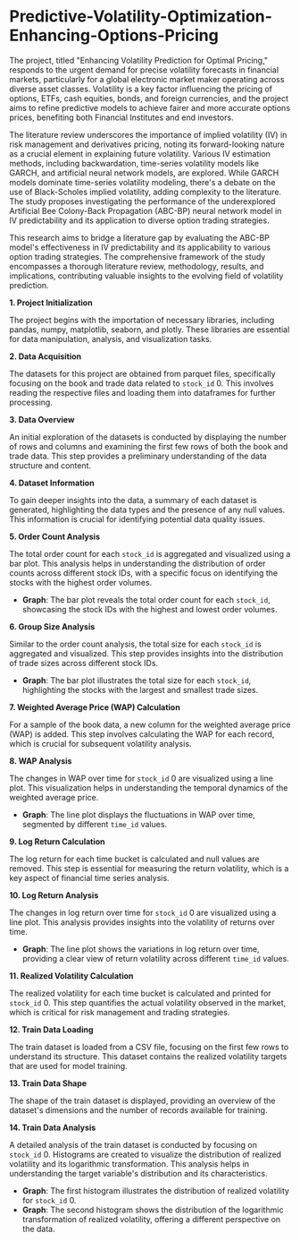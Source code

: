 # Predictive-Volatility-Optimization-Enhancing-Options-Pricing

The project, titled "Enhancing Volatility Prediction for Optimal Pricing," responds to the urgent demand for precise volatility forecasts in financial markets, particularly for a global electronic market maker operating across diverse asset classes. Volatility is a key factor influencing the pricing of options, ETFs, cash equities, bonds, and foreign currencies, and the project aims to refine predictive models to achieve fairer and more accurate options prices, benefiting both Financial Institutes and end investors.

The literature review underscores the importance of implied volatility (IV) in risk management and derivatives pricing, noting its forward-looking nature as a crucial element in explaining future volatility. Various IV estimation methods, including backwardation, time-series volatility models like GARCH, and artificial neural network models, are explored. While GARCH models dominate time-series volatility modeling, there's a debate on the use of Black-Scholes implied volatility, adding complexity to the literature. The study proposes investigating the performance of the underexplored Artificial Bee Colony-Back Propagation (ABC-BP) neural network model in IV predictability and its application to diverse option trading strategies.

This research aims to bridge a literature gap by evaluating the ABC-BP model's effectiveness in IV predictability and its applicability to various option trading strategies. The comprehensive framework of the study encompasses a thorough literature review, methodology, results, and implications, contributing valuable insights to the evolving field of volatility prediction.

**1. Project Initialization**

The project begins with the importation of necessary libraries, including pandas, numpy, matplotlib, seaborn, and plotly. These libraries are essential for data manipulation, analysis, and visualization tasks.

**2. Data Acquisition**

The datasets for this project are obtained from parquet files, specifically focusing on the book and trade data related to `stock_id` 0. This involves reading the respective files and loading them into dataframes for further processing.

**3. Data Overview**

An initial exploration of the datasets is conducted by displaying the number of rows and columns and examining the first few rows of both the book and trade data. This step provides a preliminary understanding of the data structure and content.

**4. Dataset Information**

To gain deeper insights into the data, a summary of each dataset is generated, highlighting the data types and the presence of any null values. This information is crucial for identifying potential data quality issues.

**5. Order Count Analysis**

The total order count for each `stock_id` is aggregated and visualized using a bar plot. This analysis helps in understanding the distribution of order counts across different stock IDs, with a specific focus on identifying the stocks with the highest order volumes.

- **Graph**: The bar plot reveals the total order count for each `stock_id`, showcasing the stock IDs with the highest and lowest order volumes.

**6. Group Size Analysis**

Similar to the order count analysis, the total size for each `stock_id` is aggregated and visualized. This step provides insights into the distribution of trade sizes across different stock IDs.

- **Graph**: The bar plot illustrates the total size for each `stock_id`, highlighting the stocks with the largest and smallest trade sizes.

**7. Weighted Average Price (WAP) Calculation**

For a sample of the book data, a new column for the weighted average price (WAP) is added. This step involves calculating the WAP for each record, which is crucial for subsequent volatility analysis.

**8. WAP Analysis**

The changes in WAP over time for `stock_id` 0 are visualized using a line plot. This visualization helps in understanding the temporal dynamics of the weighted average price.

- **Graph**: The line plot displays the fluctuations in WAP over time, segmented by different `time_id` values.

**9. Log Return Calculation**

The log return for each time bucket is calculated and null values are removed. This step is essential for measuring the return volatility, which is a key aspect of financial time series analysis.

**10. Log Return Analysis**

The changes in log return over time for `stock_id` 0 are visualized using a line plot. This analysis provides insights into the volatility of returns over time.

- **Graph**: The line plot shows the variations in log return over time, providing a clear view of return volatility across different `time_id` values.

**11. Realized Volatility Calculation**

The realized volatility for each time bucket is calculated and printed for `stock_id` 0. This step quantifies the actual volatility observed in the market, which is critical for risk management and trading strategies.

**12. Train Data Loading**

The train dataset is loaded from a CSV file, focusing on the first few rows to understand its structure. This dataset contains the realized volatility targets that are used for model training.

**13. Train Data Shape**

The shape of the train dataset is displayed, providing an overview of the dataset's dimensions and the number of records available for training.

**14. Train Data Analysis**

A detailed analysis of the train dataset is conducted by focusing on `stock_id` 0. Histograms are created to visualize the distribution of realized volatility and its logarithmic transformation. This analysis helps in understanding the target variable's distribution and its characteristics.

- **Graph**: The first histogram illustrates the distribution of realized volatility for `stock_id` 0.
- **Graph**: The second histogram shows the distribution of the logarithmic transformation of realized volatility, offering a different perspective on the data.
